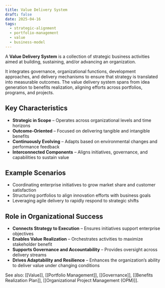 ```yaml
---
title: Value Delivery System
draft: false
date: 2025-04-16
tags:
  - strategic-alignment
  - portfolio-management
  - value
  - business-model
---
```


A **Value Delivery System** is a collection of strategic business activities aimed at building, sustaining, and/or advancing an organization.

It integrates governance, organizational functions, development approaches, and delivery mechanisms to ensure that strategy is translated into measurable outcomes. The value delivery system spans from idea generation to benefits realization, aligning efforts across portfolios, programs, and projects.

## Key Characteristics

- **Strategic in Scope** – Operates across organizational levels and time horizons  
- **Outcome-Oriented** – Focused on delivering tangible and intangible benefits  
- **Continuously Evolving** – Adapts based on environmental changes and performance feedback  
- **Interconnected Components** – Aligns initiatives, governance, and capabilities to sustain value  

## Example Scenarios

- Coordinating enterprise initiatives to grow market share and customer satisfaction  
- Structuring portfolios to align innovation efforts with business goals  
- Leveraging agile delivery to rapidly respond to strategic shifts  

## Role in Organizational Success

- **Connects Strategy to Execution** – Ensures initiatives support enterprise objectives  
- **Enables Value Realization** – Orchestrates activities to maximize stakeholder benefit  
- **Supports Governance and Accountability** – Provides oversight across delivery streams  
- **Drives Adaptability and Resilience** – Enhances the organization’s ability to deliver value under changing conditions  

See also: [[Value]], [[Portfolio Management]], [[Governance]], [[Benefits Realization Plan]], [[Organizational Project Management (OPM)]].

